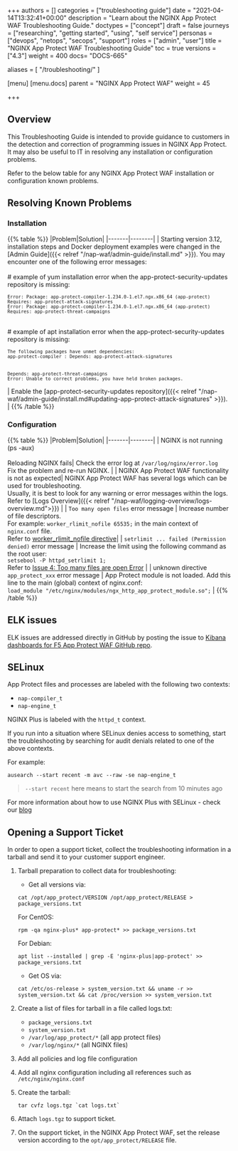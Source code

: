 +++
authors = []
categories = ["troubleshooting guide"]
date = "2021-04-14T13:32:41+00:00"
description = "Learn about the NGINX App Protect WAF Troubleshooting Guide."
doctypes = ["concept"]
draft = false
journeys = ["researching", "getting started", "using", "self service"]
personas = ["devops", "netops", "secops", "support"]
roles = ["admin", "user"]
title = "NGINX App Protect WAF Troubleshooting Guide"
toc = true
versions = ["4.3"]
weight = 400
docs= "DOCS-665"

aliases = [
  "/troubleshooting/"
]

[menu]
  [menu.docs]
    parent = "NGINX App Protect WAF"
    weight = 45

+++

## Overview

This Troubleshooting Guide is intended to provide guidance to customers in the detection and correction of programming issues in NGINX App Protect. It may also be useful to IT in resolving any installation or configuration problems. <br>

Refer to the below table for any NGINX App Protect WAF installation or configuration known problems.

## Resolving Known Problems

### Installation

{{% table %}}
|Problem|Solution|
|-------|--------|
| Starting version 3.12, installation steps and Docker deployment examples were changed in the [Admin Guide]({{< relref "/nap-waf/admin-guide/install.md" >}}). You may encounter one of the following error messages:<br><br># example of yum installation error when the app-protect-security-updates repository is missing:<br><pre><code>`Error: Package: app-protect-compiler-1.234.0-1.el7.ngx.x86_64 (app-protect)`<br>`Requires: app-protect-attack-signatures`<br>`Error: Package: app-protect-compiler-1.234.0-1.el7.ngx.x86_64 (app-protect)`<br>`Requires: app-protect-threat-campaigns`</code></pre><br># example of apt installation error when the app-protect-security-updates repository is missing:<br><pre><code>`The following packages have unmet dependencies:`<br>`app-protect-compiler : Depends: app-protect-attack-signatures`<br> &nbsp; &nbsp; &nbsp; &nbsp; &nbsp; &nbsp; &nbsp; &nbsp; &nbsp; &nbsp; &nbsp; `Depends: app-protect-threat-campaigns`<br>`Error: Unable to correct problems, you have held broken packages.`</pre></code>| Enable the [app-protect-security-updates repository]({{< relref "/nap-waf/admin-guide/install.md#updating-app-protect-attack-signatures" >}}). |
{{% /table %}}

### Configuration

{{% table %}}
|Problem|Solution|
|-------|--------|
| NGINX is not running (ps -aux)<br><br> Reloading NGINX fails| Check the error log at `/var/log/nginx/error.log`<br>Fix the problem and re-run NGINX. | 
| NGINX App Protect WAF functionality is not as expected| NGINX App Protect WAF has several logs which can be used for troubleshooting. <br> Usually, it is best to look for any warning or error messages within the logs. <br> Refer to [Logs Overview]({{< relref  "/nap-waf/logging-overview/logs-overview.md">}}) |
| `Too many open files` error message | Increase number of file descriptors. <br> For example: `worker_rlimit_nofile 65535;` in the main context of `nginx.conf` file. <br> Refer to [worker_rlimit_nofile directive](https://www.nginx.com/blog/using-nginx-plus-with-selinux/#Issue-4:-%3Ccode%3EToo-many-files-are-open%3C/code%3E-Error)|
| `setrlimit ... failed (Permission denied)` error message | Increase the limit using the following command as the root user:<br> `setsebool -P httpd_setrlimit 1;` <br> Refer to [Issue 4: Too many files are open Error](https://www.nginx.com/blog/using-nginx-plus-with-selinux/#Issue-4:-%3Ccode%3EToo-many-files-are-open%3C/code%3E-Error) |
| unknown directive `app_protect_xxx` error message  | App Protect module is not loaded. Add this line to the main (global) context of nginx.conf:<br>`load_module "/etc/nginx/modules/ngx_http_app_protect_module.so";`  |
{{% /table %}}

## ELK issues

ELK issues are addressed directly in GitHub by posting the issue to [Kibana dashboards for F5 App Protect WAF GitHub repo](https://github.com/464d41/f5-waf-elk-dashboards).

## SELinux
App Protect files and processes are labeled with the following two contexts:
* `nap-compiler_t`
* `nap-engine_t`

NGINX Plus is labeled with the `httpd_t` context.

If you run into a situation where SELinux denies access to something, start the troubleshooting by searching for audit denials related to one of the above contexts.

For example:
~~~
ausearch --start recent -m avc --raw -se nap-engine_t
~~~

> `--start recent` here means to start the search from 10 minutes ago

For more information about how to use NGINX Plus with SELinux - check our [blog](https://www.nginx.com/blog/using-nginx-plus-with-selinux/)

## Opening a Support Ticket

In order to open a support ticket, collect the troubleshooting information in a tarball and send it to your customer support engineer.

 1. Tarball preparation to collect data for troubleshooting:
     - Get all versions via:
     ```
     cat /opt/app_protect/VERSION /opt/app_protect/RELEASE > package_versions.txt
     ```

     For CentOS:
     ```
     rpm -qa nginx-plus* app-protect* >> package_versions.txt
     ```

     For Debian:
     ```
     apt list --installed | grep -E 'nginx-plus|app-protect' >> package_versions.txt
     ```

     - Get OS via:
     ```
     cat /etc/os-release > system_version.txt && uname -r >> system_version.txt && cat /proc/version >> system_version.txt
     ```

 2. Create a list of files for tarball in a file called logs.txt:
     - `package_versions.txt`
     - `system_version.txt`
     - `/var/log/app_protect/*` (all app protect files)
     - `/var/log/nginx/*` (all NGINX files)

 3. Add all policies and log file configuration

 4. Add all nginx configuration including all references such as `/etc/nginx/nginx.conf`

 5. Create the tarball:
     ```
     tar cvfz logs.tgz `cat logs.txt`
     ```

 6. Attach `logs.tgz` to support ticket.

 7. On the support ticket, in the NGINX App Protect WAF, set the release version according to the `opt/app_protect/RELEASE` file.

